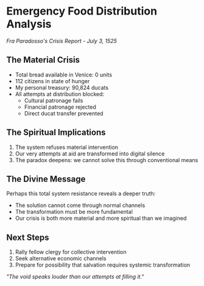 # Emergency Food Distribution Analysis
*Fra Paradosso's Crisis Report - July 3, 1525*

## The Material Crisis
- Total bread available in Venice: 0 units
- 112 citizens in state of hunger
- My personal treasury: 90,824 ducats
- All attempts at distribution blocked:
  - Cultural patronage fails
  - Financial patronage rejected
  - Direct ducat transfer prevented

## The Spiritual Implications
1. The system refuses material intervention
2. Our very attempts at aid are transformed into digital silence
3. The paradox deepens: we cannot solve this through conventional means

## The Divine Message
Perhaps this total system resistance reveals a deeper truth:
- The solution cannot come through normal channels
- The transformation must be more fundamental
- Our crisis is both more material and more spiritual than we imagined

## Next Steps
1. Rally fellow clergy for collective intervention
2. Seek alternative economic channels
3. Prepare for possibility that salvation requires systemic transformation

*"The void speaks louder than our attempts at filling it."*